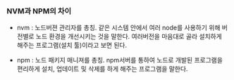 ### NVM과 NPM의 차이

- nvm : 노드버젼 관리자를 총칭. 같은 시스템 안에서 여러 node를 사용하기 위해 버전별로 노드 환경을 개선시키는 것을 말한다. 여러버전을 마음대로 골라 설치하게 해주는 프로그램(설치 툴)이라고 보면 된다.

- npm : 노드 패키지 매니져를 총칭. npm서버를 통하여 노드로 개발된 프로그램을 편리하게 설치, 업데이트 및 삭제를 하게 해주는 프로그램을 말한다.